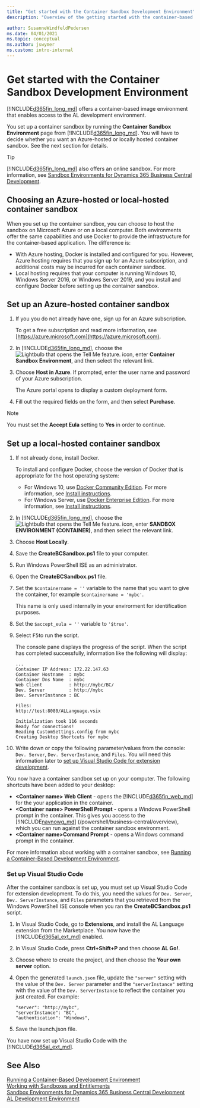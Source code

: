 ```yaml
---
title: "Get started with the Container Sandbox Development Environment"
description: "Overview of the getting started with the container-based development."

author: SusanneWindfeldPedersen
ms.date: 04/01/2021
ms.topic: conceptual
ms.author: jswymer
ms.custom: intro-internal
---
```


# Get started with the Container Sandbox Development Environment
[!INCLUDE[d365fin_long_md](includes/d365fin_long_md.md)] offers a container-based image environment that enables access to the AL development environment. 

You set up a container sandbox by running the **Container Sandbox Environment** page from [!INCLUDE[d365fin_long_md](includes/d365fin_long_md.md)]. You will have to decide whether you want an Azure-hosted or locally hosted container sandbox. See the next section for details.

> [!TIP]
> [!INCLUDE[d365fin_long_md](includes/d365fin_long_md.md)] also offers an online sandbox. For more information, see [Sandbox Environments for Dynamics 365 Business Central Development](devenv-sandbox-overview.md).

## <a name="AzureVsLocal"></a>Choosing an Azure-hosted or local-hosted container sandbox
When you set up the container sandbox, you can choose to host the sandbox on Microsoft Azure or on a local computer. Both environments offer the same capabilities and use Docker to provide the infrastructure for the container-based application. The difference is:

- With Azure hosting, Docker is installed and configured for you. However, Azure hosting requires that you sign up for an Azure subscription, and additional costs may be incurred for each container sandbox.
- Local hosting requires that your computer is running Windows 10, Windows Server 2016, or Windows Server 2019, and you install and configure Docker before setting up the container sandbox.

## Set up an Azure-hosted container sandbox
1. If you you do not already have one, sign up for an Azure subscription.

    To get a free subscription and read more information, see [https://azure.microsoft.com](https://azure.microsoft.com).

2. In [!INCLUDE[d365fin_long_md](includes/d365fin_long_md.md)], choose the ![Lightbulb that opens the Tell Me feature.](../media/search_small.png "Tell me what you want to do") icon, enter **Container Sandbox Environment**, and then select the relevant link.
3. Choose **Host in Azure**. If prompted, enter the user name and password of your Azure subscription. 

    The Azure portal opens to display a custom deployment form. 
4. Fill out the required fields on the form, and then select **Purchase**.

> [!NOTE]  
> You must set the **Accept Eula** setting to **Yes** in order to continue.


## Set up a local-hosted container sandbox

1. If not already done, install Docker.

    To install and configure Docker, choose the version of Docker that is appropriate for the host operating system:

    - For Windows 10, use [Docker Community Edition]( https://hub.docker.com/editions/community/docker-ce-desktop-windows).
        For more information, see [Install instructions](/virtualization/windowscontainers/quick-start/quick-start-windows-10).
    - For Windows Server, use [Docker Enterprise Edition](https://hub.docker.com/editions/enterprise/docker-ee-server-windows).
        For more information, see [Install instructions](/virtualization/windowscontainers/quick-start/quick-start-windows-server).

2. In [!INCLUDE[d365fin_long_md](includes/d365fin_long_md.md)], choose the ![Lightbulb that opens the Tell Me feature.](../media/search_small.png "Tell me what you want to do") icon, enter **SANDBOX ENVIRONMENT (CONTAINER)**, and then select the relevant link.
3. Choose **Host Locally**.
4. Save the **CreateBCSandbox.ps1** file to your computer.
5. Run Windows PowerShell ISE as an administrator.
6. Open the **CreateBCSandbox.ps1** file.
7. Set the `$containername = ''` variable to the name that you want to give the container, for example `$containername = 'mybc'`.

    This name is only used internally in your envirorment for identification purposes.
8. Set the `$accept_eula = ''` variable to `'$true'`.
9. Select <kbd>F5</kbd>to run the script.

    The console pane displays the progress of the script. When the script has completed successfully, information like the following will display:
    ```
    ...
    Container IP Address: 172.22.147.63
    Container Hostname  : mybc
    Container Dns Name  : mybc
    Web Client          : http://mybc/BC/
    Dev. Server         : http://mybc
    Dev. ServerInstance : BC

    Files:
    http://test:8080/ALLanguage.vsix

    Initialization took 116 seconds
    Ready for connections!
    Reading CustomSettings.config from mybc
    Creating Desktop Shortcuts for mybc
    ```

10. Write down or copy the following parameter/values from the console: `Dev. Server`,  `Dev. ServerInstance`, and `Files`. You will need this information later to [set up Visual Studio Code for extension development](#VSCode).

You now have a container sandbox set up on your computer. The following shortcuts have been added to your desktop:

- **\<Container name\> Web Client** - opens the [!INCLUDE[d365fin_web_md](includes/d365fin_web_md.md)] for the your application in the container.
- **\<Container name\> PowerShell Prompt** - opens a Windows PowerShell prompt in the container. This gives you access to the [!INCLUDE[navnowg_md](includes/navnow_md.md)] (/powershell/business-central/overview), which you can run against the container sandbox environment. 
- **\<Container name\>Command Prompt**  - opens a Windows command prompt in the container.


For more information about working with a container sandbox, see [Running a Container-Based Development Environment](devenv-running-container-development.md).

### <a name="VSCode"></a>Set up Visual Studio Code
After the container sandbox is set up, you must set up Visual Studio Code for extension development. To do this, you need the values for `Dev. Server`,  `Dev. ServerInstance`, and `Files` parameters that you retrieved from the Windows PowerShell ISE console when you ran the **CreateBCSandbox.ps1** script. 

1. In Visual Studio Code, go to **Extensions**, and install the AL Language extension from the Marketplace.
    You now have the [!INCLUDE[d365al_ext_md](../includes/d365al_ext_md.md)] enabled.
2. In Visual Studio Code, press **Ctrl+Shift+P** and then choose **AL Go!**.
3. Choose where to create the project, and then choose the **Your own server** option.
4. Open the generated `launch.json` file, update the `"server"` setting with the value of the `Dev. Server` parameter and the `"serverInstance"` setting with the value of the `Dev. ServerInstance` to reflect the container you just created. For example:

    ```
    "server": "http://mybc",
    "serverInstance": "BC",
    "authentication": "Windows",
    ```
5. Save the launch.json file.

You have now set up Visual Studio Code with the [!INCLUDE[d365al_ext_md](../includes/d365al_ext_md.md)].


<!-- 
Creating container MyBCapp2 from image navinsider.azurecr.io/dynamics-nav:11.0.21063.0-finus
Waiting for container MyBCapp2 to be ready
Initializing...
Starting Container
Hostname is MyBCapp2
PublicDnsName is MyBCapp2
Using Windows Authentication
Starting Local SQL Server
Starting Internet Information Server
Modifying NAV Service Tier Config File with Instance Specific Settings
Starting NAV Service Tier
Creating DotNetCore NAV Web Server Instance
Enabling Financials User Experience
Creating http download site
Creating Windows user jswymer
Setting SA Password and enabling SA
Creating NAV user
Container IP Address: 172.22.147.63
Container Hostname  : MyBCapp2
Container Dns Name  : MyBCapp2
Web Client          : https://MyBCapp2/NAV/
Dev. Server         : https://MyBCapp2
Dev. ServerInstance : NAV

Files:
https://MyBCapp2:8080/al-0.15.18566.vsix

Initialization took 116 seconds
Ready for connections!
Reading CustomSettings.config from MyBCapp2
Creating Desktop Shortcuts for MyBCapp2
-->


## See Also
[Running a Container-Based Development Environment](devenv-running-container-development.md)  
[Working with Sandboxes and Entitlements](devenv-work-sandbox-entitlements.md)  
[Sandbox Environments for Dynamics 365 Business Central Development](devenv-sandbox-overview.md)  
[AL Development Environment](devenv-reference-overview.md)  
